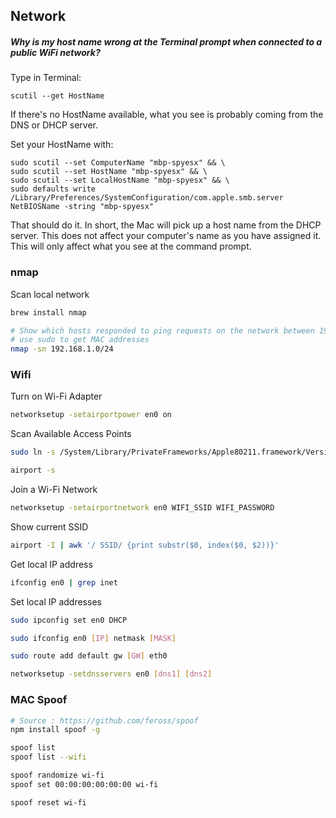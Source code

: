 ## Network

##### Why is my host name wrong at the Terminal prompt when connected to a public WiFi network?

Type in Terminal:

`scutil --get HostName`

If there's no HostName available, what you see is probably coming from the DNS or DHCP server.

Set your HostName with:

```
sudo scutil --set ComputerName "mbp-spyesx" && \
sudo scutil --set HostName "mbp-spyesx" && \
sudo scutil --set LocalHostName "mbp-spyesx" && \
sudo defaults write /Library/Preferences/SystemConfiguration/com.apple.smb.server NetBIOSName -string "mbp-spyesx"
```

That should do it. In short, the Mac will pick up a host name from the DHCP server. This does not affect your computer's name as you have assigned it. This will only affect what you see at the command prompt.


### nmap

Scan local network

```bash
brew install nmap

# Show which hosts responded to ping requests on the network between 192.168.1.0 and 192.168.1.255
# use sudo to get MAC addresses
nmap -sn 192.168.1.0/24
```

### Wifi

Turn on Wi-Fi Adapter

```bash
networksetup -setairportpower en0 on
```

Scan Available Access Points

```bash
sudo ln -s /System/Library/PrivateFrameworks/Apple80211.framework/Versions/Current/Resources/airport /usr/local/bin/airport

airport -s
```

Join a Wi-Fi Network

```bash
networksetup -setairportnetwork en0 WIFI_SSID WIFI_PASSWORD
```

Show current SSID

```bash
airport -I | awk '/ SSID/ {print substr($0, index($0, $2))}'
```

Get local IP address

```bash
ifconfig en0 | grep inet
```
Set local IP addresses

```bash
sudo ipconfig set en0 DHCP

sudo ifconfig en0 [IP] netmask [MASK]

sudo route add default gw [GW] eth0

networksetup -setdnsservers en0 [dns1] [dns2]
```

### MAC Spoof

```bash
# Source : https://github.com/feross/spoof
npm install spoof -g

spoof list
spoof list --wifi

spoof randomize wi-fi
spoof set 00:00:00:00:00:00 wi-fi

spoof reset wi-fi
```